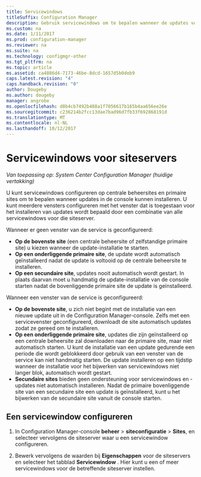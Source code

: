 ```yaml
---
title: Servicewindows
titleSuffix: Configuration Manager
description: Gebruik servicewindows om te bepalen wanneer de updates voor het installeren van System Center Configuration Manager-sites.
ms.custom: na
ms.date: 1/11/2017
ms.prod: configuration-manager
ms.reviewer: na
ms.suite: na
ms.technology: configmgr-other
ms.tgt_pltfrm: na
ms.topic: article
ms.assetid: ca4886d4-7173-46be-8dcd-1657d5b0deb9
caps.latest.revision: "4"
caps.handback.revision: "0"
author: Dougeby
ms.author: dougeby
manager: angrobe
ms.openlocfilehash: d8b4cb7492b488a1f7056617b165b4aa656ee26e
ms.sourcegitcommit: c236214b2fcc13dae7bad96d7fb33f692868191d
ms.translationtype: MT
ms.contentlocale: nl-NL
ms.lasthandoff: 10/12/2017
---
```

#  <a name="service-windows-for-site-servers"></a>Servicewindows voor siteservers

*Van toepassing op: System Center Configuration Manager (huidige vertakking)*

U kunt servicewindows configureren op centrale beheersites en primaire sites om te bepalen wanneer updates in de console kunnen installeren.  U kunt meerdere vensters configureren met het venster dat is toegestaan voor het installeren van updates wordt bepaald door een combinatie van alle servicewindows voor die siteserver.

Wanneer er geen venster van de service is geconfigureerd:
- **Op de bovenste site** (een centrale beheersite of zelfstandige primaire site) u kiezen wanneer de update-installatie te starten.
- **Op een onderliggende primaire site**, de update wordt automatisch geïnstalleerd nadat de update is voltooid op de centrale beheersite te installeren.
- **Op een secundaire site**, updates nooit automatisch wordt gestart. In plaats daarvan moet u handmatig de update-installatie van de console starten nadat de bovenliggende primaire site de update is geïnstalleerd.

Wanneer een venster van de service is geconfigureerd:
- **Op de bovenste site**, u zich niet begint met de installatie van een nieuwe update uit in de Configuration Manager-console. Zelfs met een servicevenster geconfigureerd, downloadt de site automatisch updates zodat ze gereed om te installeren.  
- **Op een onderliggende primaire site**, updates die zijn geïnstalleerd op een centrale beheersite zal downloaden naar de primaire site, maar niet automatisch starten. U kunt de installatie van een update gedurende een periode die wordt geblokkeerd door gebruik van een venster van de service kan niet handmatig starten. De update installeren op een tijdstip wanneer de installatie voor het bijwerken van servicewindows niet langer blok, automatisch wordt gestart.
- **Secundaire sites** bieden geen ondersteuning voor servicewindows en -updates niet automatisch installeren. Nadat de primaire bovenliggende site van een secundaire site een update is geïnstalleerd, kunt u het bijwerken van de secundaire site vanuit de console starten.

## <a name="to-configure-a-service-window"></a>Een servicewindow configureren

1.  In Configuration Manager-console **beheer** > **siteconfiguratie** > **Sites**, en selecteer vervolgens de siteserver waar u een servicewindow configureren.  

2.  Bewerk vervolgens de waarden bij **Eigenschappen** voor de siteservers en selecteer het tabblad **Servicewindow** . Hier kunt u een of meer servicewindows voor de betreffende siteserver instellen.  
